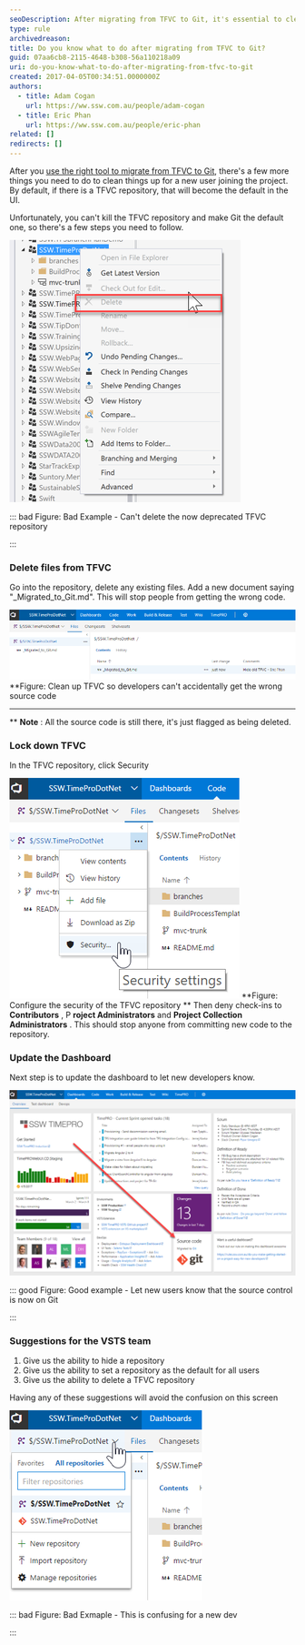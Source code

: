```yaml
---
seoDescription: After migrating from TFVC to Git, it's essential to clean up TFVC and lock down access to prevent accidental code commits.
type: rule
archivedreason:
title: Do you know what to do after migrating from TFVC to Git?
guid: 07aa6cb8-2115-4648-b308-56a110218a09
uri: do-you-know-what-to-do-after-migrating-from-tfvc-to-git
created: 2017-04-05T00:34:51.0000000Z
authors:
  - title: Adam Cogan
    url: https://ww.ssw.com.au/people/adam-cogan
  - title: Eric Phan
    url: https://ww.ssw.com.au/people/eric-phan
related: []
redirects: []
---
```


After you [use the right tool to migrate from TFVC to Git](/do-you-know-the-best-tool-to-migration-from-tfvc-to-git), there's a few more things you need to do to clean things up for a new user joining the project. By default, if there is a TFVC repository, that will become the default in the UI.

Unfortunately, you can't kill the TFVC repository and make Git the default one, so there's a few steps you need to follow.

<!--endintro-->

![](2017-04-05_10-02-58.png)

::: bad
Figure: Bad Example - Can't delete the now deprecated TFVC repository

:::

### Delete files from TFVC

Go into the repository, delete any existing files. Add a new document saying "\_Migrated_to_Git.md". This will stop people from getting the wrong code.

![](2017-04-05_10-24-52.png)
\*\*Figure: Clean up TFVC so developers can't accidentally get the wrong source code

---

\*\*
**Note** : All the source code is still there, it's just flagged as being deleted.

### Lock down TFVC

In the TFVC repository, click Security

![](2017-04-05_10-43-51.png)
**Figure: Configure the security of the TFVC repository
**
Then deny check-ins to **Contributors** , P **roject Administrators** and **Project Collection Administrators** . This should stop anyone from committing new code to the repository.

### Update the Dashboard

Next step is to update the dashboard to let new developers know.

![](2017-04-05_10-30-43.png)

::: good
Figure: Good example - Let new users know that the source control is now on Git

:::

### Suggestions for the VSTS team

1. Give us the ability to hide a repository
2. Give us the ability to set a repository as the default for all users
3. Give us the ability to delete a TFVC repository

Having any of these suggestions will avoid the confusion on this screen

![](2017-04-05_10-06-12.png)

::: bad
Figure: Bad Exmaple - This is confusing for a new dev

:::
